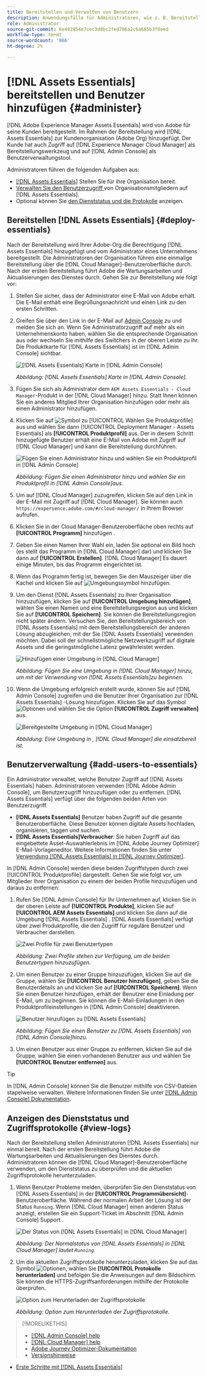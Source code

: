 ```yaml
---
title: Bereitstellen und Verwalten von Benutzern
description: Anwendungsfälle für Administratoren, wie z. B. Bereitstellung und Benutzerverwaltung in [!DNL Assets Essentials].
role: Administrator
source-git-commit: 6e482854e7cec3d8bc2fed786a2c6a685b3f8eed
workflow-type: tm+mt
source-wordcount: '866'
ht-degree: 2%

---
```



# [!DNL Assets Essentials] bereitstellen und Benutzer hinzufügen {#administer}

[!DNL Adobe Experience Manager Assets Essentials] wird von Adobe für seine Kunden bereitgestellt. Im Rahmen der Bereitstellung wird [!DNL Assets Essentials] zur Kundenorganisation (Adobe Org) hinzugefügt. Der Kunde hat auch Zugriff auf [!DNL Experience Manager Cloud Manager] als Bereitstellungswerkzeug und auf [!DNL Admin Console] als Benutzerverwaltungstool.

Administratoren führen die folgenden Aufgaben aus:

* [ [!DNL Assets Essentials]](#deploy-essentials) Stellen Sie für ihre Organisation bereit.
* [Verwalten Sie den Benutzerzugriff ](#add-users-to-essentials) von Organisationsmitgliedern auf  [!DNL Assets Essentials].
* Optional können Sie [den Dienststatus und die Protokolle](#view-logs) anzeigen.

## Bereitstellen [!DNL Assets Essentials] {#deploy-essentials}

Nach der Bereitstellung wird Ihrer Adobe-Org die Berechtigung [!DNL Assets Essentials] hinzugefügt und vom Administrator eines Unternehmens bereitgestellt. Die Administratoren der Organisation führen eine einmalige Bereitstellung über die [!DNL Cloud Manager]-Benutzeroberfläche durch. Nach der ersten Bereitstellung führt Adobe die Wartungsarbeiten und Aktualisierungen des Dienstes durch. Gehen Sie zur Bereitstellung wie folgt vor:

1. Stellen Sie sicher, dass der Administrator eine E-Mail von Adobe erhält. Die E-Mail enthält eine Begrüßungsnachricht und einen Link zu den ersten Schritten.

1. Greifen Sie über den Link in der E-Mail auf [Admin Console](https://adminconsole.adobe.com) zu und melden Sie sich an. Wenn Sie Administratorzugriff auf mehr als ein Unternehmenskonto haben, wählen Sie die entsprechende Organisation aus oder wechseln Sie mithilfe des Switchers in der oberen Leiste zu ihr. Die Produktkarte für [!DNL Assets Essentials] ist im [!DNL Admin Console] sichtbar.

   ![[!DNL Assets Essentials] Karte in  [!DNL Admin Console]](assets/essentials-in-admin-console.png)

   *Abbildung:  [!DNL Assets Essentials] Karte in  [!DNL Admin Console].*

1. Fügen Sie sich als Administrator dem `AEM Assets Essentials - Cloud Manager`-Produkt in der [!DNL Cloud Manager] hinzu. Statt Ihnen können Sie ein anderes Mitglied Ihrer Organisation hinzufügen oder mehr als einen Administrator hinzufügen.

1. Klicken Sie auf ![Symbol](assets/do-not-localize/add-icon.svg) zu [!UICONTROL Wählen Sie Produktprofile] aus und wählen Sie dann [!UICONTROL Deployment Manager - Assets Essentials] als **[!UICONTROL Produktprofil]** aus. Der in diesem Schritt hinzugefügte Benutzer erhält eine E-Mail von Adobe mit Zugriff auf [!DNL Cloud Manager] und kann die Bereitstellung durchführen.

   ![Fügen Sie einen Administrator hinzu und wählen Sie ein Produktprofil in  [!DNL Admin Console]](assets/adminconsole-user1.png)

   *Abbildung: Fügen Sie einen Administrator hinzu und wählen Sie ein Produktprofil in  [!DNL Admin Console]aus.*

1. Um auf [!DNL Cloud Manager] zuzugreifen, klicken Sie auf den Link in der E-Mail mit Zugriff auf [!DNL Cloud Manager]. Sie können auch `https://experience.adobe.com/#/cloud-manager/` in Ihrem Browser aufrufen.

1. Klicken Sie in der Cloud Manager-Benutzeroberfläche oben rechts auf **[!UICONTROL Programm]** hinzufügen .

1. Geben Sie einen Namen Ihrer Wahl ein, laden Sie optional ein Bild hoch (es stellt das Programm in [!DNL Cloud Manager] dar) und klicken Sie dann auf **[!UICONTROL Erstellen]**. [!DNL Cloud Manager] Es dauert einige Minuten, bis das Programm eingerichtet ist.

1. Wenn das Programm fertig ist, bewegen Sie den Mauszeiger über die Kachel und klicken Sie auf ![Umgebungssymbol hinzufügen](assets/do-not-localize/add-environment-icon.png).

1. Um den Dienst [!DNL Assets Essentials] zu Ihrer Organisation hinzuzufügen, klicken Sie auf **[!UICONTROL Umgebung hinzufügen]**, wählen Sie einen Namen und eine Bereitstellungsregion aus und klicken Sie auf **[!UICONTROL Speichern]**. Sie können die Bereitstellungsregion nicht später ändern. Versuchen Sie, den Bereitstellungsbereich von [!DNL Assets Essentials] mit dem Bereitstellungsbereich der anderen Lösung abzugleichen, mit der Sie [!DNL Assets Essentials] verwenden möchten. Dabei soll der schnellstmögliche Netzwerkzugriff auf digitale Assets und die geringstmögliche Latenz gewährleistet werden.

   ![Hinzufügen einer Umgebung in  [!DNL Cloud Manager]](assets/cloudmanager-add-environment-for-essentials.png)

   *Abbildung: Fügen Sie eine Umgebung in  [!DNL Cloud Manager] hinzu, um mit der Verwendung von  [!DNL Assets Essentials]zu beginnen.*

1. Wenn die Umgebung erfolgreich erstellt wurde, können Sie auf [!DNL Admin Console] zugreifen und die Benutzer Ihrer Organisation zur [!DNL Assets Essentials] -Lösung hinzufügen. Klicken Sie auf das Symbol ![Optionen](assets/do-not-localize/options-ellipses-icon.png) und wählen Sie die Option **[!UICONTROL Zugriff verwalten]** aus.

   ![Bereitgestellte Umgebung in  [!DNL Cloud Manager]](assets/cloudmanager-manage-access-essentials.png)

   *Abbildung: Eine Umgebung in ,  [!DNL Cloud Manager] die einsatzbereit ist.*

## Benutzerverwaltung {#add-users-to-essentials}

Ein Administrator verwaltet, welche Benutzer Zugriff auf [!DNL Assets Essentials] haben. Administratoren verwenden [!DNL Adobe Admin Console], um Benutzerzugriff hinzuzufügen oder zu entfernen. [!DNL Assets Essentials] verfügt über die folgenden beiden Arten von Benutzerzugriff.

* **[!DNL Assets Essentials]** Benutzer haben Zugriff auf die gesamte Benutzeroberfläche. Diese Benutzer können digitale Assets hochladen, organisieren, taggen und suchen.
* **[!DNL Assets Essentials]Verbraucher**: Sie haben Zugriff auf das eingebettete Asset-Auswahlerlebnis im  [!DNL Adobe Journey Optimizer] E-Mail-Vorlageneditor. Weitere Informationen finden Sie unter [Verwendung [!DNL Assets Essentials] in [!DNL Journey Optimizer]](https://experienceleague.adobe.com/docs/journey-optimizer/using/create-messages/assets-essentials.html).

In [!DNL Admin Console] werden diese beiden Zugriffstypen durch zwei [!UICONTROL Produktprofile] dargestellt. Gehen Sie wie folgt vor, um Mitglieder Ihrer Organisation zu einem der beiden Profile hinzuzufügen und daraus zu entfernen:

1. Rufen Sie [!DNL Admin Console] für Ihr Unternehmen auf, klicken Sie in der oberen Leiste auf **[!UICONTROL Produkte]**, klicken Sie auf **[!UICONTROL AEM Assets Essentials]** und klicken Sie dann auf die Umgebung [!DNL Assets Essentials] . [!DNL Assets Essentials] verfügt über zwei Produktprofile, die den Zugriff für reguläre Benutzer und Verbraucher darstellen.

   ![Zwei Profile für zwei Benutzertypen](assets/adminconsole-user-types.png)

   *Abbildung: Zwei Profile stehen zur Verfügung, um die beiden Benutzertypen hinzuzufügen.*

1. Um einen Benutzer zu einer Gruppe hinzuzufügen, klicken Sie auf die Gruppe, wählen Sie **[!UICONTROL Benutzer hinzufügen]**, geben Sie die Benutzerdetails an und klicken Sie auf **[!UICONTROL Speichern]**. Wenn Sie einen Benutzer hinzufügen, erhält der Benutzer eine Einladung per E-Mail, um zu beginnen. Sie können die E-Mail-Einladungen in den Produktprofileinstellungen in [!DNL Admin Console] deaktivieren.

   ![Benutzer hinzufügen zu  [!DNL Assets Essentials]](assets/adminconsole-add-user.png)

   *Abbildung: Fügen Sie einen Benutzer zu  [!DNL Assets Essentials] von  [!DNL Admin Console]hinzu.*

1. Um einen Benutzer aus einer Gruppe zu entfernen, klicken Sie auf die Gruppe, wählen Sie einen vorhandenen Benutzer aus und wählen Sie **[!UICONTROL Benutzer entfernen]** aus.

>[!TIP]
>
>In [!DNL Admin Console] können Sie die Benutzer mithilfe von CSV-Dateien stapelweise verwalten. Weitere Informationen finden Sie unter [[!DNL Admin Console] Dokumentation](https://helpx.adobe.com/enterprise/using/accounts.html).

## Anzeigen des Dienststatus und Zugriffsprotokolle {#view-logs}

Nach der Bereitstellung stellen Administratoren [!DNL Assets Essentials] nur einmal bereit. Nach der ersten Bereitstellung führt Adobe die Wartungsarbeiten und Aktualisierungen des Dienstes durch. Administratoren können die [!DNL Cloud Manager]-Benutzeroberfläche verwenden, um den Dienststatus zu überprüfen und die aktuellen Zugriffsprotokolle herunterzuladen.

1. Wenn Benutzer Probleme melden, überprüfen Sie den Dienststatus von [!DNL Assets Essentials] in der **[!UICONTROL Programmübersicht]**-Benutzeroberfläche. Während der normalen Arbeit der Lösung ist der Status `Running`. Wenn [!DNL Cloud Manager] einen anderen Status anzeigt, erstellen Sie ein Support-Ticket im Abschnitt [!DNL Admin Console] Support .

   ![Der Status von  [!DNL Assets Essentials] in  [!DNL Cloud Manager]](assets/cloudmanager-manage-access-essentials.png)

   *Abbildung: Der Normalstatus von  [!DNL Assets Essentials] in  [!DNL Cloud Manager] lautet  `Running`.*

1. Um die aktuellen Zugriffsprotokolle herunterzuladen, klicken Sie auf das Symbol ![Optionen](assets/do-not-localize/options-ellipses-icon.png), wählen Sie **[!UICONTROL Protokolle herunterladen]** und befolgen Sie die Anweisungen auf dem Bildschirm. Sie können die HTTPS-Zugriffsanforderungen mithilfe der Protokolle überprüfen.

   ![ Option zum Herunterladen der Zugriffsprotokolle](assets/cloudmanager-download-logs.png)

   *Abbildung: Option zum Herunterladen der Zugriffsprotokolle.*

>[!MORELIKETHIS]
>
>* [[!DNL Admin Console] help](https://helpx.adobe.com/enterprise/using/admin-console.html)
>* [[!DNL Cloud Manager] help](https://experienceleague.adobe.com/docs/experience-manager-cloud-manager/using/introduction-to-cloud-manager.html?lang=de)
>* [Adobe Journey Optimizer-Dokumentation](https://experienceleague.adobe.com/docs/journey-optimizer/using/ajo-home.html)
>* [Versionshinweise](release-notes.md)
* [Erste Schritte mit  [!DNL Assets Essentials]](get-started.md)

